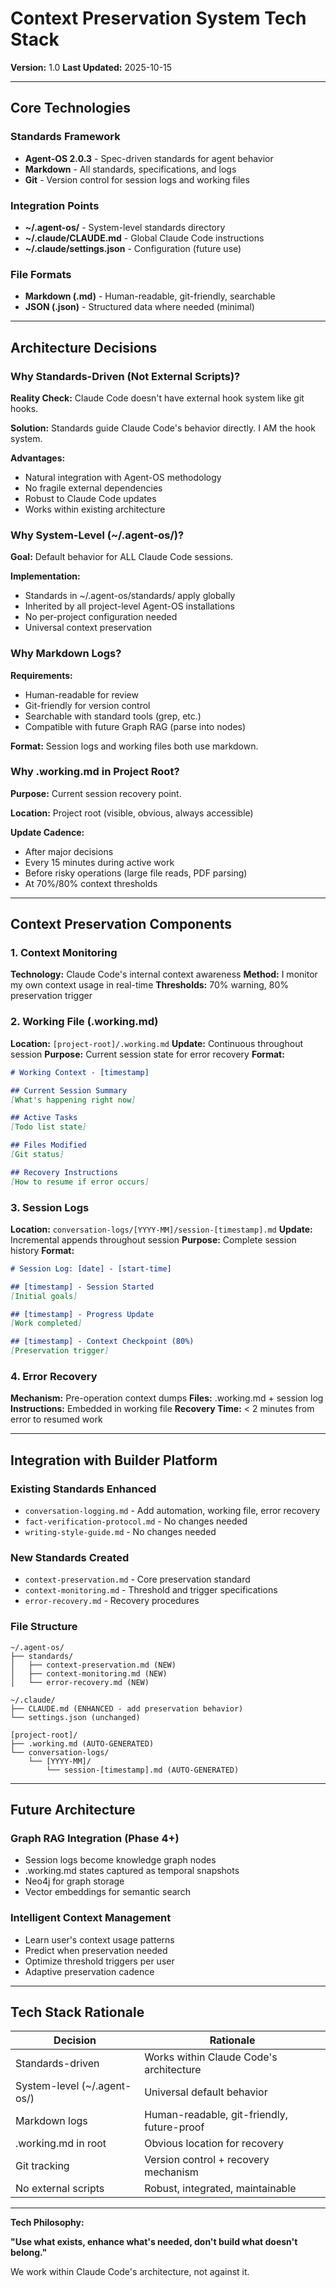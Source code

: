 # Context Preservation System Tech Stack

**Version:** 1.0
**Last Updated:** 2025-10-15

---

## Core Technologies

### Standards Framework
- **Agent-OS 2.0.3** - Spec-driven standards for agent behavior
- **Markdown** - All standards, specifications, and logs
- **Git** - Version control for session logs and working files

### Integration Points
- **~/.agent-os/** - System-level standards directory
- **~/.claude/CLAUDE.md** - Global Claude Code instructions
- **~/.claude/settings.json** - Configuration (future use)

### File Formats
- **Markdown (.md)** - Human-readable, git-friendly, searchable
- **JSON (.json)** - Structured data where needed (minimal)

---

## Architecture Decisions

### Why Standards-Driven (Not External Scripts)?

**Reality Check:**
Claude Code doesn't have external hook system like git hooks.

**Solution:**
Standards guide Claude Code's behavior directly. I AM the hook system.

**Advantages:**
- Natural integration with Agent-OS methodology
- No fragile external dependencies
- Robust to Claude Code updates
- Works within existing architecture

### Why System-Level (~/.agent-os/)?

**Goal:** Default behavior for ALL Claude Code sessions.

**Implementation:**
- Standards in ~/.agent-os/standards/ apply globally
- Inherited by all project-level Agent-OS installations
- No per-project configuration needed
- Universal context preservation

### Why Markdown Logs?

**Requirements:**
- Human-readable for review
- Git-friendly for version control
- Searchable with standard tools (grep, etc.)
- Compatible with future Graph RAG (parse into nodes)

**Format:**
Session logs and working files both use markdown.

### Why .working.md in Project Root?

**Purpose:** Current session recovery point.

**Location:** Project root (visible, obvious, always accessible)

**Update Cadence:**
- After major decisions
- Every 15 minutes during active work
- Before risky operations (large file reads, PDF parsing)
- At 70%/80% context thresholds

---

## Context Preservation Components

### 1. Context Monitoring
**Technology:** Claude Code's internal context awareness
**Method:** I monitor my own context usage in real-time
**Thresholds:** 70% warning, 80% preservation trigger

### 2. Working File (.working.md)
**Location:** `[project-root]/.working.md`
**Update:** Continuous throughout session
**Purpose:** Current session state for error recovery
**Format:**
```markdown
# Working Context - [timestamp]

## Current Session Summary
[What's happening right now]

## Active Tasks
[Todo list state]

## Files Modified
[Git status]

## Recovery Instructions
[How to resume if error occurs]
```

### 3. Session Logs
**Location:** `conversation-logs/[YYYY-MM]/session-[timestamp].md`
**Update:** Incremental appends throughout session
**Purpose:** Complete session history
**Format:**
```markdown
# Session Log: [date] - [start-time]

## [timestamp] - Session Started
[Initial goals]

## [timestamp] - Progress Update
[Work completed]

## [timestamp] - Context Checkpoint (80%)
[Preservation trigger]
```

### 4. Error Recovery
**Mechanism:** Pre-operation context dumps
**Files:** .working.md + session log
**Instructions:** Embedded in working file
**Recovery Time:** < 2 minutes from error to resumed work

---

## Integration with Builder Platform

### Existing Standards Enhanced
- `conversation-logging.md` - Add automation, working file, error recovery
- `fact-verification-protocol.md` - No changes needed
- `writing-style-guide.md` - No changes needed

### New Standards Created
- `context-preservation.md` - Core preservation standard
- `context-monitoring.md` - Threshold and trigger specifications
- `error-recovery.md` - Recovery procedures

### File Structure
```
~/.agent-os/
├── standards/
│   ├── context-preservation.md (NEW)
│   ├── context-monitoring.md (NEW)
│   └── error-recovery.md (NEW)

~/.claude/
├── CLAUDE.md (ENHANCED - add preservation behavior)
└── settings.json (unchanged)

[project-root]/
├── .working.md (AUTO-GENERATED)
└── conversation-logs/
    └── [YYYY-MM]/
        └── session-[timestamp].md (AUTO-GENERATED)
```

---

## Future Architecture

### Graph RAG Integration (Phase 4+)
- Session logs become knowledge graph nodes
- .working.md states captured as temporal snapshots
- Neo4j for graph storage
- Vector embeddings for semantic search

### Intelligent Context Management
- Learn user's context usage patterns
- Predict when preservation needed
- Optimize threshold triggers per user
- Adaptive preservation cadence

---

## Tech Stack Rationale

| Decision | Rationale |
|----------|-----------|
| Standards-driven | Works within Claude Code's architecture |
| System-level (~/.agent-os/) | Universal default behavior |
| Markdown logs | Human-readable, git-friendly, future-proof |
| .working.md in root | Obvious location for recovery |
| Git tracking | Version control + recovery mechanism |
| No external scripts | Robust, integrated, maintainable |

---

**Tech Philosophy:**

**"Use what exists, enhance what's needed, don't build what doesn't belong."**

We work within Claude Code's architecture, not against it.
